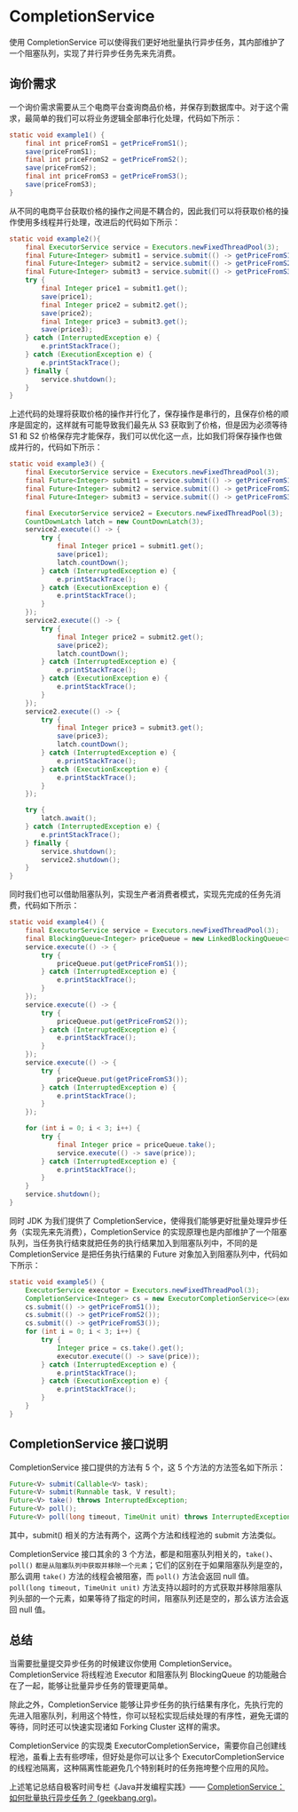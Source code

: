 # CompletionService

使用 CompletionService 可以使得我们更好地批量执行异步任务，其内部维护了一个阻塞队列，实现了并行异步任务先来先消费。

## 询价需求

一个询价需求需要从三个电商平台查询商品价格，并保存到数据库中。对于这个需求，最简单的我们可以将业务逻辑全部串行化处理，代码如下所示：

```java
static void example1() {
    final int priceFromS1 = getPriceFromS1();
    save(priceFromS1);
    final int priceFromS2 = getPriceFromS2();
    save(priceFromS2);
    final int priceFromS3 = getPriceFromS3();
    save(priceFromS3);
}
```

从不同的电商平台获取价格的操作之间是不耦合的，因此我们可以将获取价格的操作使用多线程并行处理，改进后的代码如下所示：

```java
static void example2(){
    final ExecutorService service = Executors.newFixedThreadPool(3);
    final Future<Integer> submit1 = service.submit(() -> getPriceFromS1());
    final Future<Integer> submit2 = service.submit(() -> getPriceFromS2());
    final Future<Integer> submit3 = service.submit(() -> getPriceFromS3());
    try {
        final Integer price1 = submit1.get();
        save(price1);
        final Integer price2 = submit2.get();
        save(price2);
        final Integer price3 = submit3.get();
        save(price3);
    } catch (InterruptedException e) {
        e.printStackTrace();
    } catch (ExecutionException e) {
        e.printStackTrace();
    } finally {
        service.shutdown();
    }
}
```

上述代码的处理将获取价格的操作并行化了，保存操作是串行的，且保存价格的顺序是固定的，这样就有可能导致我们最先从 S3 获取到了价格，但是因为必须等待 S1 和 S2 价格保存完才能保存，我们可以优化这一点，比如我们将保存操作也做成并行的，代码如下所示：

```java
static void example3() {
    final ExecutorService service = Executors.newFixedThreadPool(3);
    final Future<Integer> submit1 = service.submit(() -> getPriceFromS1());
    final Future<Integer> submit2 = service.submit(() -> getPriceFromS2());
    final Future<Integer> submit3 = service.submit(() -> getPriceFromS3());

    final ExecutorService service2 = Executors.newFixedThreadPool(3);
    CountDownLatch latch = new CountDownLatch(3);
    service2.execute(() -> {
        try {
            final Integer price1 = submit1.get();
            save(price1);
            latch.countDown();
        } catch (InterruptedException e) {
            e.printStackTrace();
        } catch (ExecutionException e) {
            e.printStackTrace();
        }
    });
    service2.execute(() -> {
        try {
            final Integer price2 = submit2.get();
            save(price2);
            latch.countDown();
        } catch (InterruptedException e) {
            e.printStackTrace();
        } catch (ExecutionException e) {
            e.printStackTrace();
        }
    });
    service2.execute(() -> {
        try {
            final Integer price3 = submit3.get();
            save(price3);
            latch.countDown();
        } catch (InterruptedException e) {
            e.printStackTrace();
        } catch (ExecutionException e) {
            e.printStackTrace();
        }
    });

    try {
        latch.await();
    } catch (InterruptedException e) {
        e.printStackTrace();
    } finally {
        service.shutdown();
        service2.shutdown();
    }
}
```

同时我们也可以借助阻塞队列，实现生产者消费者模式，实现先完成的任务先消费，代码如下所示：

```java
static void example4() {
    final ExecutorService service = Executors.newFixedThreadPool(3);
    final BlockingQueue<Integer> priceQueue = new LinkedBlockingQueue<>(3);
    service.execute(() -> {
        try {
            priceQueue.put(getPriceFromS1());
        } catch (InterruptedException e) {
            e.printStackTrace();
        }
    });
    service.execute(() -> {
        try {
            priceQueue.put(getPriceFromS2());
        } catch (InterruptedException e) {
            e.printStackTrace();
        }
    });
    service.execute(() -> {
        try {
            priceQueue.put(getPriceFromS3());
        } catch (InterruptedException e) {
            e.printStackTrace();
        }
    });

    for (int i = 0; i < 3; i++) {
        try {
            final Integer price = priceQueue.take();
            service.execute(() -> save(price));
        } catch (InterruptedException e) {
            e.printStackTrace();
        }
    }
    service.shutdown();
}
```

同时 JDK 为我们提供了 CompletionService，使得我们能够更好批量处理异步任务（实现先来先消费），CompletionService 的实现原理也是内部维护了一个阻塞队列，当任务执行结束就把任务的执行结果加入到阻塞队列中，不同的是 CompletionService 是把任务执行结果的 Future 对象加入到阻塞队列中，代码如下所示：

```java
static void example5() {
    ExecutorService executor = Executors.newFixedThreadPool(3);
    CompletionService<Integer> cs = new ExecutorCompletionService<>(executor);
    cs.submit(() -> getPriceFromS1());
    cs.submit(() -> getPriceFromS2());
    cs.submit(() -> getPriceFromS3());
    for (int i = 0; i < 3; i++) {
        try {
            Integer price = cs.take().get();
            executor.execute(() -> save(price));
        } catch (InterruptedException e) {
            e.printStackTrace();
        } catch (ExecutionException e) {
            e.printStackTrace();
        }
    }
}
```

## CompletionService 接口说明

CompletionService 接口提供的方法有 5 个，这 5 个方法的方法签名如下所示：

```java
Future<V> submit(Callable<V> task);
Future<V> submit(Runnable task, V result);
Future<V> take() throws InterruptedException;
Future<V> poll();
Future<V> poll(long timeout, TimeUnit unit) throws InterruptedException;
```

其中，submit() 相关的方法有两个，这两个方法和线程池的 submit 方法类似。

CompletionService 接口其余的 3 个方法，都是和阻塞队列相关的，`take()`、`poll()` `都是从阻塞队列中获取并移除一个元素`；它们的区别在于如果阻塞队列是空的，那么调用 `take()` 方法的线程会被阻塞，而 `poll()` 方法会返回 null 值。 `poll(long timeout, TimeUnit unit)` 方法支持以超时的方式获取并移除阻塞队列头部的一个元素，如果等待了指定的时间，阻塞队列还是空的，那么该方法会返回 null 值。

## 总结

当需要批量提交异步任务的时候建议你使用 CompletionService。CompletionService 将线程池 Executor 和阻塞队列 BlockingQueue 的功能融合在了一起，能够让批量异步任务的管理更简单。

除此之外，CompletionService 能够让异步任务的执行结果有序化，先执行完的先进入阻塞队列，利用这个特性，你可以轻松实现后续处理的有序性，避免无谓的等待，同时还可以快速实现诸如 Forking Cluster 这样的需求。

CompletionService 的实现类 ExecutorCompletionService，需要你自己创建线程池，虽看上去有些啰嗦，但好处是你可以让多个 ExecutorCompletionService 的线程池隔离，这种隔离性能避免几个特别耗时的任务拖垮整个应用的风险。

上述笔记总结自极客时间专栏《Java并发编程实践》—— [CompletionService：如何批量执行异步任务？ (geekbang.org)](https://time.geekbang.org/column/article/92245)。

